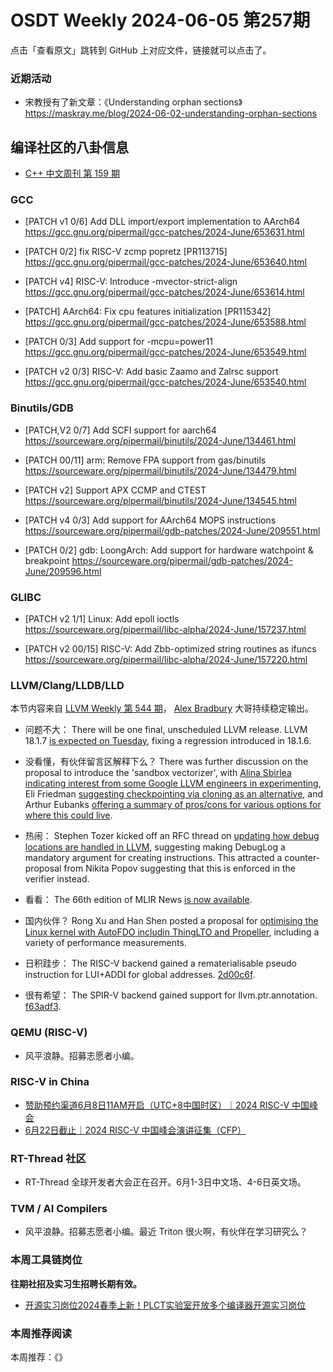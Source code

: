 # OSDT Weekly 2024-06-05 第257期

点击「查看原文」跳转到 GitHub 上对应文件，链接就可以点击了。

### 近期活动

- 宋教授有了新文章：《Understanding orphan sections》
  https://maskray.me/blog/2024-06-02-understanding-orphan-sections

## 编译社区的八卦信息

- [C++ 中文周刊 第 159 期](https://mp.weixin.qq.com/s/4a1pFYdiqGSlNiDzK59IWg)

### GCC


- [PATCH v1 0/6] Add DLL import/export implementation to AArch64
  https://gcc.gnu.org/pipermail/gcc-patches/2024-June/653631.html

- [PATCH 0/2] fix RISC-V zcmp popretz [PR113715]
  https://gcc.gnu.org/pipermail/gcc-patches/2024-June/653640.html

- [PATCH v4] RISC-V: Introduce -mvector-strict-align
  https://gcc.gnu.org/pipermail/gcc-patches/2024-June/653614.html

- [PATCH] AArch64: Fix cpu features initialization [PR115342]
  https://gcc.gnu.org/pipermail/gcc-patches/2024-June/653588.html

- [PATCH 0/3] Add support for -mcpu=power11
  https://gcc.gnu.org/pipermail/gcc-patches/2024-June/653549.html

- [PATCH v2 0/3] RISC-V: Add basic Zaamo and Zalrsc support
  https://gcc.gnu.org/pipermail/gcc-patches/2024-June/653540.html

### Binutils/GDB

- [PATCH,V2 0/7] Add SCFI support for aarch64
  https://sourceware.org/pipermail/binutils/2024-June/134461.html

- [PATCH 00/11] arm: Remove FPA support from gas/binutils
  https://sourceware.org/pipermail/binutils/2024-June/134479.html

- [PATCH v2] Support APX CCMP and CTEST
  https://sourceware.org/pipermail/binutils/2024-June/134545.html

- [PATCH v4 0/3] Add support for AArch64 MOPS instructions
  https://sourceware.org/pipermail/gdb-patches/2024-June/209551.html

- [PATCH 0/2] gdb: LoongArch: Add support for hardware watchpoint & breakpoint
  https://sourceware.org/pipermail/gdb-patches/2024-June/209596.html

### GLIBC

- [PATCH v2 1/1] Linux: Add epoll ioctls
  https://sourceware.org/pipermail/libc-alpha/2024-June/157237.html

- [PATCH v2 00/15] RISC-V: Add Zbb-optimized string routines as ifuncs
  https://sourceware.org/pipermail/libc-alpha/2024-June/157220.html

### LLVM/Clang/LLDB/LLD

本节内容来自 [LLVM Weekly 第 544 期](http://llvmweekly.org/issue/544)，
[Alex Bradbury](https://www.linkedin.com/in/alex-bradbury/) 大哥持续稳定输出。

* 问题不大： There will be one final, unscheduled LLVM release. LLVM 18.1.7 [is expected on Tuesday](https://discourse.llvm.org/t/llvm-18-1-7-release/79311), fixing a regression introduced in 18.1.6.

* 没看懂，有伙伴留言区解释下么？ There was further discussion on the proposal to introduce the 'sandbox vectorizer', with [Alina Sbirlea indicating interest from some Google LLVM engineers in experimenting](https://discourse.llvm.org/t/rfc-sandbox-vectorizer-an-experimental-modular-vectorizer/79059/13), Eli Friedman [suggesting checkpointing via cloning as an alternative](https://discourse.llvm.org/t/rfc-sandbox-vectorizer-an-experimental-modular-vectorizer/79059/16), and Arthur Eubanks [offering a summary of pros/cons for various options for where this could live](https://discourse.llvm.org/t/rfc-sandbox-vectorizer-an-experimental-modular-vectorizer/79059/18).

* 热闹： Stephen Tozer kicked off an RFC thread on [updating how debug locations are handled in LLVM](https://discourse.llvm.org/t/rfc-proposed-update-to-handling-debug-locations-in-llvm/79244), suggesting making DebugLog a mandatory argument for creating instructions.  This attracted a counter-proposal from Nikita Popov suggesting that this is enforced in the verifier instead.

* 看看： The 66th edition of MLIR News [is now available](https://discourse.llvm.org/t/mlir-news-66th-edition-27th-may-2024/79209).

* 国内伙伴？ Rong Xu and Han Shen posted a proposal for [optimising the Linux kernel with AutoFDO includin ThingLTO and Propeller](https://discourse.llvm.org/t/optimizing-the-linux-kernel-with-autofdo-including-thinlto-and-propeller/79108), including a variety of performance measurements.

* 日积跬步： The RISC-V backend gained a rematerialisable pseudo instruction for LUI+ADDI for global addresses.
  [2d00c6f](https://github.com/llvm/llvm-project/commit/2d00c6fe06b6).

* 很有希望： The SPIR-V backend gained support for llvm.ptr.annotation.
  [f63adf3](https://github.com/llvm/llvm-project/commit/f63adf3b5100).

### QEMU (RISC-V)

- 风平浪静。招募志愿者小编。

### RISC-V in China

- [赞助预约渠道6月8日11AM开启（UTC+8中国时区）｜2024 RISC-V 中国峰会](https://mp.weixin.qq.com/s/OCp0xUqCS6wyt075nLcW6Q)
- [6月22日截止｜2024 RISC-V 中国峰会演讲征集（CFP）](https://mp.weixin.qq.com/s/L1wz2Ibe5ERpz2Y-XGGkMQ)

### RT-Thread 社区

- RT-Thread 全球开发者大会正在召开。6月1-3日中文场、4-6日英文场。

### TVM / AI Compilers

- 风平浪静。招募志愿者小编。最近 Triton 很火啊，有伙伴在学习研究么？

### 本周工具链岗位

**往期社招及实习生招聘长期有效。**

- [开源实习岗位2024春季上新！PLCT实验室开放多个编译器开源实习岗位](https://mp.weixin.qq.com/s/D-l7hE2S-21NCAZsVqPzMA)

### 本周推荐阅读

本周推荐：《》
